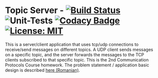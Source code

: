 # Topic Server - [![Build Status](https://travis-ci.com/gramanicu/TopicServer.svg?token=bpyWbq9HzbqLxtGzRHpD&branch=master)](https://travis-ci.com/gramanicu/TopicServer) ![Unit-Tests](https://github.com/gramanicu/TopicServer/workflows/Unit-Tests/badge.svg) [![Codacy Badge](https://api.codacy.com/project/badge/Grade/bd76c224f71142bc82f27c42864a6d91)](https://www.codacy.com?utm_source=github.com&amp;utm_medium=referral&amp;utm_content=gramanicu/TopicServer&amp;utm_campaign=Badge_Grade) [![License: MIT](https://img.shields.io/badge/License-MIT-yellow.svg)](https://opensource.org/licenses/MIT)

This is a server/client application that uses tcp/udp connections to receive/send messages on different topics. A UDP client sends messages on a specific topic, and the server forwards the messages to the TCP clients subscribed to that specific topic. This is the 2nd Communication Protocols Course homework. The problem statement / application basic design is described [here (Romanian)](./docs/problem_statement.pdf).